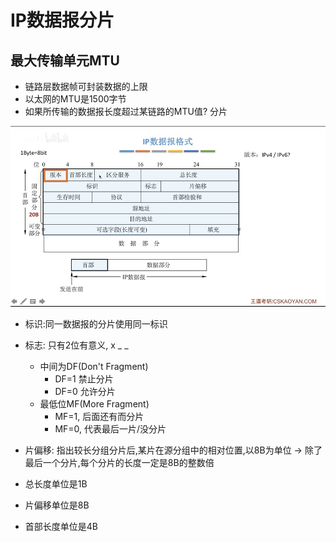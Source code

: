 # IP数据报分片

## 最大传输单元MTU

- 链路层数据帧可封装数据的上限
- 以太网的MTU是1500字节
- 如果所传输的数据报长度超过某链路的MTU值? 分片

![IP数据报格式](./IP.png)

- 标识:同一数据报的分片使用同一标识
- 标志: 只有2位有意义, x _ _
  - 中间为DF(Don't Fragment)
    - DF=1 禁止分片
    - DF=0 允许分片 
  - 最低位MF(More Fragment)
    - MF=1, 后面还有而分片
    - MF=0, 代表最后一片/没分片
- 片偏移: 指出较长分组分片后,某片在源分组中的相对位置,以8B为单位 -> 除了最后一个分片,每个分片的长度一定是8B的整数倍

- 总长度单位是1B
- 片偏移单位是8B
- 首部长度单位是4B

